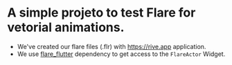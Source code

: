 # A simple projeto to test Flare for vetorial animations.

 - We've created our flare files (.flr) with https://rive.app application.
 - We use [flare_flutter](https://pub.dev/packages/flare_flutter) dependency to get access to the `FlareActor` Widget.

